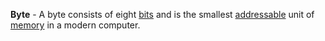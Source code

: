 **Byte** - A byte consists of eight [bits](docs/Definitions/Bit.md) and is the smallest [addressable](docs/Definitions/Memory%20Address.md) unit of [memory](docs/Definitions/Memory.md) in a modern computer.